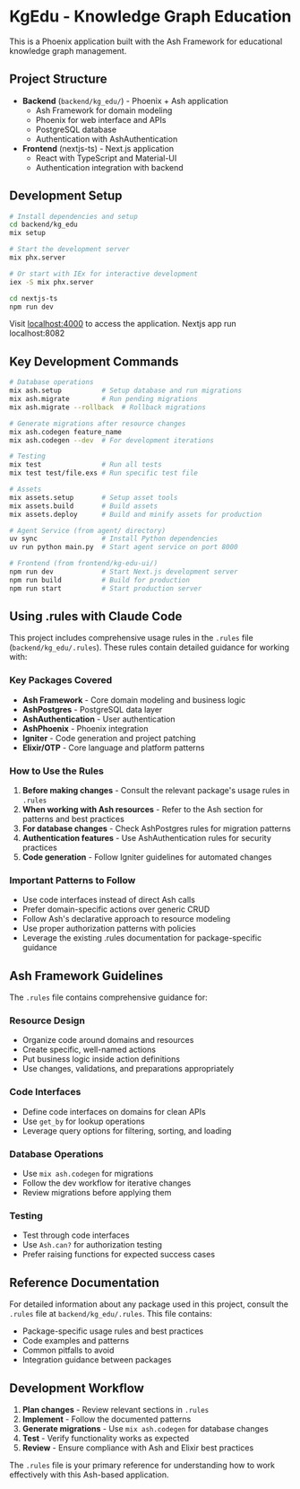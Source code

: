 # KgEdu - Knowledge Graph Education

This is a Phoenix application built with the Ash Framework for educational knowledge graph management.

## Project Structure	

- **Backend** (`backend/kg_edu/`) - Phoenix + Ash application
  - Ash Framework for domain modeling
  - Phoenix for web interface and APIs
  - PostgreSQL database
  - Authentication with AshAuthentication
- **Frontend** (nextjs-ts) - Next.js application
  - React with TypeScript and Material-UI
  - Authentication integration with backend

## Development Setup

```bash
# Install dependencies and setup
cd backend/kg_edu
mix setup

# Start the development server
mix phx.server

# Or start with IEx for interactive development
iex -S mix phx.server

cd nextjs-ts
npm run dev
```

Visit [localhost:4000](http://localhost:4000) to access the application.
Nextjs app run localhost:8082

## Key Development Commands

```bash
# Database operations
mix ash.setup          # Setup database and run migrations
mix ash.migrate        # Run pending migrations
mix ash.migrate --rollback  # Rollback migrations

# Generate migrations after resource changes
mix ash.codegen feature_name
mix ash.codegen --dev  # For development iterations

# Testing
mix test               # Run all tests
mix test test/file.exs # Run specific test file

# Assets
mix assets.setup       # Setup asset tools
mix assets.build       # Build assets
mix assets.deploy      # Build and minify assets for production

# Agent Service (from agent/ directory)
uv sync                # Install Python dependencies
uv run python main.py  # Start agent service on port 8000

# Frontend (from frontend/kg-edu-ui/)
npm run dev            # Start Next.js development server
npm run build          # Build for production
npm run start          # Start production server
```

## Using .rules with Claude Code

This project includes comprehensive usage rules in the `.rules` file (`backend/kg_edu/.rules`). These rules contain detailed guidance for working with:

### Key Packages Covered

- **Ash Framework** - Core domain modeling and business logic
- **AshPostgres** - PostgreSQL data layer
- **AshAuthentication** - User authentication
- **AshPhoenix** - Phoenix integration
- **Igniter** - Code generation and project patching
- **Elixir/OTP** - Core language and platform patterns

### How to Use the Rules

1. **Before making changes** - Consult the relevant package's usage rules in `.rules`
2. **When working with Ash resources** - Refer to the Ash section for patterns and best practices
3. **For database changes** - Check AshPostgres rules for migration patterns
4. **Authentication features** - Use AshAuthentication rules for security practices
5. **Code generation** - Follow Igniter guidelines for automated changes

### Important Patterns to Follow

- Use code interfaces instead of direct Ash calls
- Prefer domain-specific actions over generic CRUD
- Follow Ash's declarative approach to resource modeling
- Use proper authorization patterns with policies
- Leverage the existing .rules documentation for package-specific guidance

## Ash Framework Guidelines

The `.rules` file contains comprehensive guidance for:

### Resource Design
- Organize code around domains and resources
- Create specific, well-named actions
- Put business logic inside action definitions
- Use changes, validations, and preparations appropriately

### Code Interfaces
- Define code interfaces on domains for clean APIs
- Use `get_by` for lookup operations
- Leverage query options for filtering, sorting, and loading

### Database Operations
- Use `mix ash.codegen` for migrations
- Follow the dev workflow for iterative changes
- Review migrations before applying them

### Testing
- Test through code interfaces
- Use `Ash.can?` for authorization testing
- Prefer raising functions for expected success cases

## Reference Documentation

For detailed information about any package used in this project, consult the `.rules` file at `backend/kg_edu/.rules`. This file contains:

- Package-specific usage rules and best practices
- Code examples and patterns
- Common pitfalls to avoid
- Integration guidance between packages

## Development Workflow

1. **Plan changes** - Review relevant sections in `.rules`
2. **Implement** - Follow the documented patterns
3. **Generate migrations** - Use `mix ash.codegen` for database changes
4. **Test** - Verify functionality works as expected
5. **Review** - Ensure compliance with Ash and Elixir best practices

The `.rules` file is your primary reference for understanding how to work effectively with this Ash-based application.
